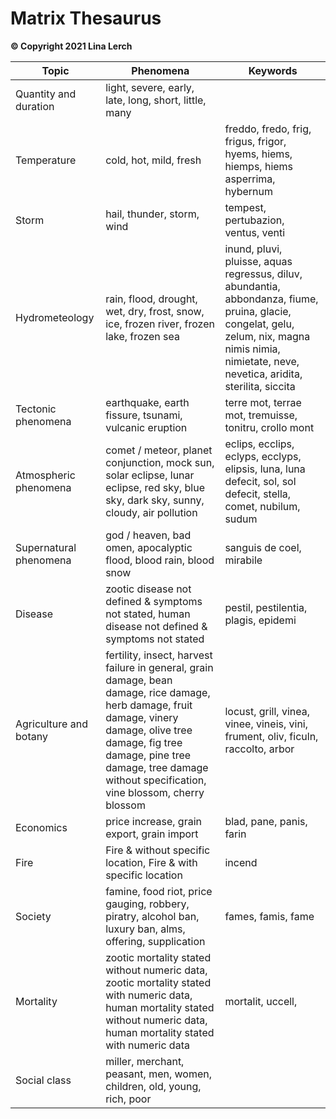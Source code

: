 # Matrix Thesaurus

**© Copyright 2021 Lina Lerch**

| Topic                  | Phenomena                                                    | Keywords                                                     |
| ---------------------- | ------------------------------------------------------------ | ------------------------------------------------------------ |
| Quantity and duration  | light, severe, early, late, long, short, little, many        |                                                              |
| Temperature            | cold, hot, mild, fresh                                       | freddo, fredo, frig, frigus, frigor, hyems, hiems, hiemps, hiems asperrima, hybernum |
| Storm                  | hail, thunder, storm, wind                                   | tempest, pertubazion, ventus, venti                          |
| Hydrometeology         | rain, flood, drought, wet, dry, frost, snow, ice, frozen river, frozen lake, frozen sea | inund, pluvi, pluisse, aquas regressus,  diluv, abundantia, abbondanza, fiume, pruina, glacie, congelat, gelu, zelum, nix, magna nimis nimia, nimietate, neve, nevetica, aridita, sterilita, siccita |
| Tectonic phenomena     | earthquake, earth fissure, tsunami, vulcanic eruption        | terre mot, terrae mot, tremuisse, tonitru, crollo mont       |
| Atmospheric phenomena  | comet / meteor, planet conjunction, mock sun, solar eclipse,  lunar eclipse, red sky, blue sky, dark sky, sunny, cloudy, air pollution | eclips, ecclips, eclyps, ecclyps, elipsis, luna, luna defecit, sol, sol defecit, stella, comet, nubilum, sudum |
| Supernatural phenomena | god / heaven, bad omen, apocalyptic flood, blood rain, blood snow | sanguis de coel, mirabile                                    |
| Disease                | zootic disease not defined & symptoms not stated, human disease not defined & symptoms not stated | pestil, pestilentia, plagis, epidemi                         |
| Agriculture and botany | fertility, insect, harvest failure in general, grain damage, bean damage, rice damage, herb damage, fruit damage, vinery damage, olive tree damage, fig tree damage, pine tree damage, tree damage without specification, vine blossom, cherry blossom | locust, grill, vinea, vinee, vineis, vini, frument, oliv, ficuln,  raccolto, arbor |
| Economics              | price increase, grain export, grain import                   | blad, pane, panis, farin                                     |
| Fire                   | Fire & without specific location, Fire & with specific location | incend                                                       |
| Society                | famine, food riot, price gauging, robbery, piratry, alcohol ban, luxury ban, alms, offering, supplication | fames, famis, fame                                           |
| Mortality              | zootic mortality stated without numeric data, zootic mortality stated with numeric data, human mortality stated without numeric data, human mortality stated with numeric data | mortalit, uccell,                                            |
| Social class           | miller, merchant, peasant, men, women, children, old, young, rich, poor |                                                              |
